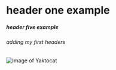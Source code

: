 # header one example
##### header five example

###### adding my first headers

![Image of Yaktocat](https://octodex.github.com/images/yaktocat.png)
